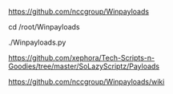 https://github.com/nccgroup/Winpayloads

cd /root/Winpayloads

./Winpayloads.py

https://github.com/xephora/Tech-Scripts-n-Goodies/tree/master/SoLazyScriptz/Payloads

https://github.com/nccgroup/Winpayloads/wiki
